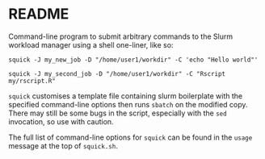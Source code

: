 # README

Command-line program to submit arbitrary commands to the Slurm workload manager using a shell one-liner, like so:

```
squick -J my_new_job -D "/home/user1/workdir" -C 'echo "Hello world"' 

squick -J my_second_job -D "/home/user1/workdir" -C "Rscript my/rscript.R" 
```

`squick` customises a template file containing slurm boilerplate with the specified command-line options then runs `sbatch` on the modified copy. There may still be some bugs in the script, especially with the `sed` invocation, so use with caution. 

The full list of command-line options for `squick` can be found in the `usage` message at the top of `squick.sh`.
